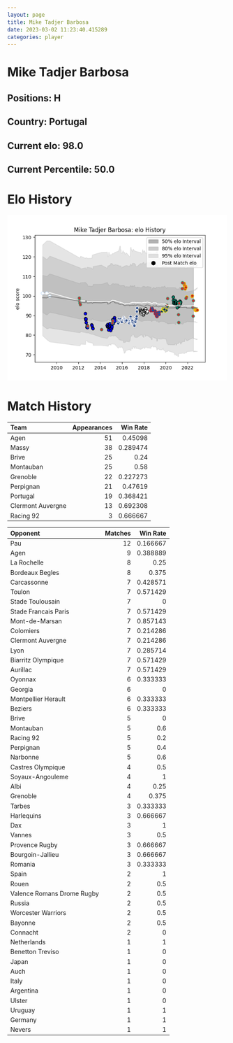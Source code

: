 ```yaml
---  
layout: page  
title: Mike Tadjer Barbosa  
date: 2023-03-02 11:23:40.415289  
categories: player  
---
```

# Mike Tadjer Barbosa

## Positions: H

## Country: Portugal

## Current elo: 98.0

## Current Percentile: 50.0

# Elo History


![elo history](history_MikeTadjerBarbosa.png)
# Match History


| Team              |   Appearances |   Win Rate |
|:------------------|--------------:|-----------:|
| Agen              |            51 |   0.45098  |
| Massy             |            38 |   0.289474 |
| Brive             |            25 |   0.24     |
| Montauban         |            25 |   0.58     |
| Grenoble          |            22 |   0.227273 |
| Perpignan         |            21 |   0.47619  |
| Portugal          |            19 |   0.368421 |
| Clermont Auvergne |            13 |   0.692308 |
| Racing 92         |             3 |   0.666667 |

| Opponent                   |   Matches |   Win Rate |
|:---------------------------|----------:|-----------:|
| Pau                        |        12 |   0.166667 |
| Agen                       |         9 |   0.388889 |
| La Rochelle                |         8 |   0.25     |
| Bordeaux Begles            |         8 |   0.375    |
| Carcassonne                |         7 |   0.428571 |
| Toulon                     |         7 |   0.571429 |
| Stade Toulousain           |         7 |   0        |
| Stade Francais Paris       |         7 |   0.571429 |
| Mont-de-Marsan             |         7 |   0.857143 |
| Colomiers                  |         7 |   0.214286 |
| Clermont Auvergne          |         7 |   0.214286 |
| Lyon                       |         7 |   0.285714 |
| Biarritz Olympique         |         7 |   0.571429 |
| Aurillac                   |         7 |   0.571429 |
| Oyonnax                    |         6 |   0.333333 |
| Georgia                    |         6 |   0        |
| Montpellier Herault        |         6 |   0.333333 |
| Beziers                    |         6 |   0.333333 |
| Brive                      |         5 |   0        |
| Montauban                  |         5 |   0.6      |
| Racing 92                  |         5 |   0.2      |
| Perpignan                  |         5 |   0.4      |
| Narbonne                   |         5 |   0.6      |
| Castres Olympique          |         4 |   0.5      |
| Soyaux-Angouleme           |         4 |   1        |
| Albi                       |         4 |   0.25     |
| Grenoble                   |         4 |   0.375    |
| Tarbes                     |         3 |   0.333333 |
| Harlequins                 |         3 |   0.666667 |
| Dax                        |         3 |   1        |
| Vannes                     |         3 |   0.5      |
| Provence Rugby             |         3 |   0.666667 |
| Bourgoin-Jallieu           |         3 |   0.666667 |
| Romania                    |         3 |   0.333333 |
| Spain                      |         2 |   1        |
| Rouen                      |         2 |   0.5      |
| Valence Romans Drome Rugby |         2 |   0.5      |
| Russia                     |         2 |   0.5      |
| Worcester Warriors         |         2 |   0.5      |
| Bayonne                    |         2 |   0.5      |
| Connacht                   |         2 |   0        |
| Netherlands                |         1 |   1        |
| Benetton Treviso           |         1 |   0        |
| Japan                      |         1 |   0        |
| Auch                       |         1 |   0        |
| Italy                      |         1 |   0        |
| Argentina                  |         1 |   0        |
| Ulster                     |         1 |   0        |
| Uruguay                    |         1 |   1        |
| Germany                    |         1 |   1        |
| Nevers                     |         1 |   1        |